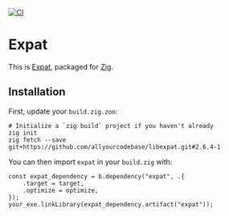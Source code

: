 [![CI](https://github.com/allyourcodebase/libexpat/actions/workflows/ci.yaml/badge.svg)](https://github.com/allyourcodebase/libexpat/actions)

# Expat

This is [Expat](https://github.com/libexpat/libexpat), packaged for [Zig](https://ziglang.org/).

## Installation

First, update your `build.zig.zon`:

```
# Initialize a `zig build` project if you haven't already
zig init
zig fetch --save git+https://github.com/allyourcodebase/libexpat.git#2.6.4-1
```

You can then import `expat` in your `build.zig` with:

```zig
const expat_dependency = b.dependency("expat", .{
    .target = target,
    .optimize = optimize,
});
your_exe.linkLibrary(expat_dependency.artifact("expat"));
```
